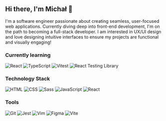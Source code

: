 ## Hi there, I'm Michał 👋 

I'm a software engineer passionate about creating seamless, user-focused web applications. Currently diving deep into front-end development, I'm on the path to becoming a full-stack developer. I am interested in UX/UI design and love designing intuitive interfaces to ensure my projects are functional and visually engaging!

<!-- Add some image here -->

### Currently learning

![React](https://img.shields.io/badge/-React-000?&logo=React)
![TypeScript](https://img.shields.io/badge/-TypeScript-000?&logo=TypeScript)
![Vitest](https://img.shields.io/badge/-Vitest-000?&logo=Vitest)
![React Testing Library](https://img.shields.io/badge/-React%20Testing%20Library-000?&logo=TestingLibrary)

### Technology Stack

![HTML](https://img.shields.io/badge/-HTML-000.svg?logo=html5)
![CSS](https://img.shields.io/badge/-CSS-000?logo=css3&logoColor=2965f1)
![Sass](https://img.shields.io/badge/-Sass-000?logo=sass)
![JavaScript](https://img.shields.io/badge/-JavaScript-000?&logo=JavaScript)
![React](https://img.shields.io/badge/-React-000?&logo=React)

### Tools

![Git](https://img.shields.io/badge/-Git-000?logo=git)
![Jest](https://img.shields.io/badge/-Jest-000?logo=jest&logoColor=C21325)
![Vim](https://img.shields.io/badge/-Vim-000?logo=vim&logoColor=00992f)
![Figma](https://img.shields.io/badge/-Figma-000?logo=figma)
![Vite](https://img.shields.io/badge/-Vite-000?logo=vite)

<!--
**michalwachowicz/michalwachowicz** is a ✨ _special_ ✨ repository because its `README.md` (this file) appears on your GitHub profile.

Here are some ideas to get you started:

- 🔭 I’m currently working on ...
- 🌱 I’m currently learning ...
- 👯 I’m looking to collaborate on ...
- 🤔 I’m looking for help with ...
- 💬 Ask me about ...
- 📫 How to reach me: ...
- 😄 Pronouns: ...
- ⚡ Fun fact: ...
-->

